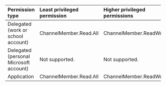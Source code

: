 |Permission type|Least privileged permission|Higher privileged permissions|
|:---|:---|:---|
|Delegated (work or school account)|ChannelMember.Read.All|ChannelMember.ReadWrite.All|
|Delegated (personal Microsoft account)|Not supported.|Not supported.|
|Application|ChannelMember.Read.All|ChannelMember.ReadWrite.All|

